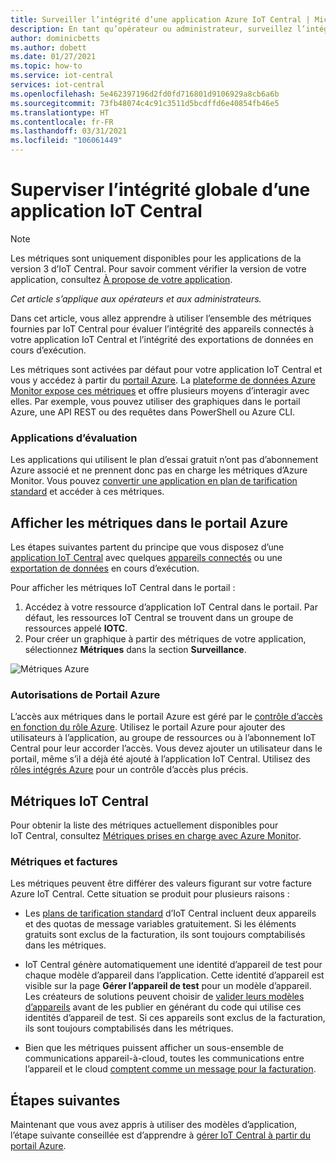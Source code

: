 ```yaml
---
title: Surveiller l’intégrité d’une application Azure IoT Central | Microsoft Docs
description: En tant qu’opérateur ou administrateur, surveillez l’intégrité globale des appareils connectés à votre application IoT Central.
author: dominicbetts
ms.author: dobett
ms.date: 01/27/2021
ms.topic: how-to
ms.service: iot-central
services: iot-central
ms.openlocfilehash: 5e462397196d2fd0fd716801d9106929a8cb6a6b
ms.sourcegitcommit: 73fb48074c4c91c3511d5bcdffd6e40854fb46e5
ms.translationtype: HT
ms.contentlocale: fr-FR
ms.lasthandoff: 03/31/2021
ms.locfileid: "106061449"
---
```

# <a name="monitor-the-overall-health-of-an-iot-central-application"></a>Superviser l’intégrité globale d’une application IoT Central

> [!NOTE]
> Les métriques sont uniquement disponibles pour les applications de la version 3 d’IoT Central. Pour savoir comment vérifier la version de votre application, consultez [À propose de votre application](./howto-get-app-info.md).

*Cet article s’applique aux opérateurs et aux administrateurs.*

Dans cet article, vous allez apprendre à utiliser l’ensemble des métriques fournies par IoT Central pour évaluer l’intégrité des appareils connectés à votre application IoT Central et l’intégrité des exportations de données en cours d’exécution.

Les métriques sont activées par défaut pour votre application IoT Central et vous y accédez à partir du [portail Azure](https://portal.azure.com/). La [plateforme de données Azure Monitor expose ces métriques](../../azure-monitor/essentials/data-platform-metrics.md) et offre plusieurs moyens d’interagir avec elles. Par exemple, vous pouvez utiliser des graphiques dans le portail Azure, une API REST ou des requêtes dans PowerShell ou Azure CLI.

### <a name="trial-applications"></a>Applications d’évaluation

Les applications qui utilisent le plan d’essai gratuit n’ont pas d’abonnement Azure associé et ne prennent donc pas en charge les métriques d’Azure Monitor. Vous pouvez [convertir une application en plan de tarification standard](./howto-view-bill.md#move-from-free-to-standard-pricing-plan) et accéder à ces métriques.

## <a name="view-metrics-in-the-azure-portal"></a>Afficher les métriques dans le portail Azure

Les étapes suivantes partent du principe que vous disposez d’une [application IoT Central](./quick-deploy-iot-central.md) avec quelques [appareils connectés](./tutorial-connect-device.md) ou une [exportation de données](howto-export-data.md) en cours d’exécution.

Pour afficher les métriques IoT Central dans le portail :

1. Accédez à votre ressource d’application IoT Central dans le portail. Par défaut, les ressources IoT Central se trouvent dans un groupe de ressources appelé **IOTC**.
1. Pour créer un graphique à partir des métriques de votre application, sélectionnez **Métriques** dans la section **Surveillance**.

![Métriques Azure](media/howto-monitor-application-health/metrics.png)

### <a name="azure-portal-permissions"></a>Autorisations de Portail Azure

L’accès aux métriques dans le portail Azure est géré par le [contrôle d’accès en fonction du rôle Azure](../../role-based-access-control/overview.md). Utilisez le portail Azure pour ajouter des utilisateurs à l’application, au groupe de ressources ou à l’abonnement IoT Central pour leur accorder l’accès. Vous devez ajouter un utilisateur dans le portail, même s’il a déjà été ajouté à l’application IoT Central. Utilisez des [rôles intégrés Azure](../../role-based-access-control/built-in-roles.md) pour un contrôle d’accès plus précis.

## <a name="iot-central-metrics"></a>Métriques IoT Central

Pour obtenir la liste des métriques actuellement disponibles pour IoT Central, consultez [Métriques prises en charge avec Azure Monitor](../../azure-monitor/essentials/metrics-supported.md#microsoftiotcentraliotapps).

### <a name="metrics-and-invoices"></a>Métriques et factures

Les métriques peuvent être différer des valeurs figurant sur votre facture Azure IoT Central. Cette situation se produit pour plusieurs raisons :

- Les [plans de tarification standard](https://azure.microsoft.com/pricing/details/iot-central/) d’IoT Central incluent deux appareils et des quotas de message variables gratuitement. Si les éléments gratuits sont exclus de la facturation, ils sont toujours comptabilisés dans les métriques.

- IoT Central génère automatiquement une identité d’appareil de test pour chaque modèle d’appareil dans l’application. Cette identité d’appareil est visible sur la page **Gérer l’appareil de test** pour un modèle d’appareil. Les créateurs de solutions peuvent choisir de [valider leurs modèles d’appareils](./overview-iot-central.md#create-device-templates) avant de les publier en générant du code qui utilise ces identités d’appareil de test. Si ces appareils sont exclus de la facturation, ils sont toujours comptabilisés dans les métriques.

- Bien que les métriques puissent afficher un sous-ensemble de communications appareil-à-cloud, toutes les communications entre l’appareil et le cloud [comptent comme un message pour la facturation](https://azure.microsoft.com/pricing/details/iot-central/).

## <a name="next-steps"></a>Étapes suivantes

Maintenant que vous avez appris à utiliser des modèles d’application, l’étape suivante conseillée est d’apprendre à [gérer IoT Central à partir du portail Azure](howto-manage-iot-central-from-portal.md).